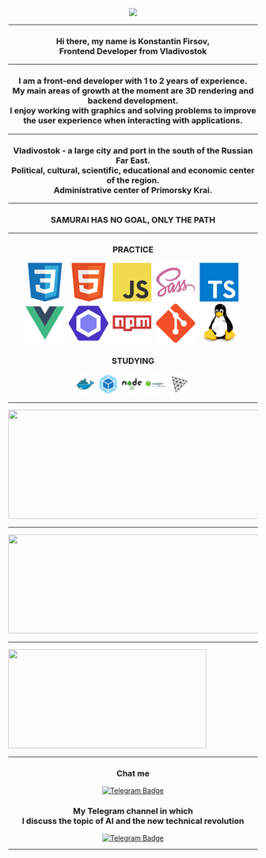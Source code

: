 <div id="header" align="center">
  <img src="https://c4.wallpaperflare.com/wallpaper/469/411/650/ryan-gosling-blade-runner-2049-depressing-movie-scenes-hd-wallpaper-preview.jpg" />
</div>

---

<div id="header" align="center">
  <h3>Hi there, my name is Konstantin Firsov,<br> Frontend Developer from Vladivostok</h3>
</div>

---

<div id="header" align="center">
  <h3>I am a front-end developer with 1 to 2 years of experience.<br> My main areas of growth at the moment are 3D rendering and backend development.<br> I enjoy working with graphics and solving problems to improve<br> the user experience when interacting with applications.</h3>
</div>

---

<div id="main" align="center">
  <h3>Vladivostok - a large city and port in the south of the Russian Far East.<br> Political, cultural, scientific, educational and economic center of the region.<br> Administrative center of Primorsky Krai.</h3>
</div>

---

<div id="main" align="center"> 
  <h3>SAMURAI HAS NO GOAL, ONLY THE PATH</h3>

  ---

  <h3>PRACTICE</h3>
  <img src="https://github.com/devicons/devicon/blob/master/icons/css3/css3-original.svg" title="css" alt="css" width="80" height="80"/>&nbsp;
  <img src="https://github.com/devicons/devicon/blob/master/icons/html5/html5-original.svg" title="html5" alt="html5" width="80" height="80"/>&nbsp;
  <img src="https://github.com/devicons/devicon/blob/master/icons/javascript/javascript-original.svg" title="javascript" alt="javascript" width="80" height="80"/>&nbsp;
  <img src="https://github.com/devicons/devicon/blob/master/icons/sass/sass-original.svg" title="sass" alt="sass" width="80" height="80"/>&nbsp;
  <img src="https://github.com/devicons/devicon/blob/master/icons/typescript/typescript-original.svg" title="ts" alt="ts" width="80" height="80"/>&nbsp;
  <img src="https://github.com/devicons/devicon/blob/master/icons/vuejs/vuejs-original.svg" title="vuejs" alt="vuejs" width="80" height="80"/>&nbsp;
  <img src="https://github.com/devicons/devicon/blob/master/icons/eslint/eslint-original.svg" title="eslint" alt="eslint" width="80" height="80"/>&nbsp;
  <img src="https://github.com/devicons/devicon/blob/master/icons/npm/npm-original-wordmark.svg" title="npm" alt="npm" width="80" height="80"/>&nbsp;
  <img src="https://github.com/devicons/devicon/blob/master/icons/git/git-original.svg" title="git" alt="git" width="80" height="80"/>&nbsp;
  <img src="https://github.com/devicons/devicon/blob/master/icons/linux/linux-original.svg" title="linux" alt="linux" width="80" height="80"/>&nbsp;
  

  <h3>STUDYING</h3>
  <img src="https://github.com/devicons/devicon/blob/master/icons/docker/docker-original.svg" title="docker" alt="docker" width="40" height="40"/>&nbsp;
  <img src="https://github.com/devicons/devicon/blob/master/icons/webpack/webpack-original.svg" title="webpack" alt="webpack" width="40" height="40"/>&nbsp;
  <img src="https://github.com/devicons/devicon/blob/master/icons/nodejs/nodejs-original-wordmark.svg" title="nodejs" alt="nodejs" width="40" height="40"/>&nbsp;
  <img src="https://github.com/devicons/devicon/blob/master/icons/swagger/swagger-original-wordmark.svg" title="swagger" alt="swagger" width="40" height="40"/>&nbsp;
  <img src="https://github.com/devicons/devicon/blob/master/icons/threejs/threejs-original.svg" title="threejs" alt="threejs" width="40" height="40"/>&nbsp;
</div>

---

<p align="center">
  <img width="800" height="220" src="https://streak-stats.demolab.com?user=yusheero&theme=highcontrast&hide_border=true&border_radius=5&card_width=800">
</p>

---

<p align="center">
  <img width="600" height="200" src="https://github-readme-stats.vercel.app/api?username=yusheero&show_icons=true&theme=vision-friendly-dark">

---
  
  <img width="400" height="200" src="https://github-readme-stats.vercel.app/api/top-langs/?username=yusheero&size_weight=0.15&count_weight=0.5&layout=compact&theme=vision-friendly-dark">
</p>

---

<div id="main" align="center">
  <h3>Chat me</h3>
 
  [![Telegram Badge](https://img.shields.io/badge/Telegram-blue?style=flat&logo=telegram&logoColor=white)](https://t.me/yusheero)

  <h3>My Telegram channel in which<br> I discuss the topic of AI and the new technical revolution</h3>
  
  [![Telegram Badge](https://img.shields.io/badge/Telegram-blue?style=flat&logo=telegram&logoColor=white)](https://t.me/yusheero_dev)
</div>

---

<div id="header" align="center">
  <img src="https://komarev.com/ghpvc/?username=yusheero&style=for-the-badge&color=orange" alt=""/>
</div>

